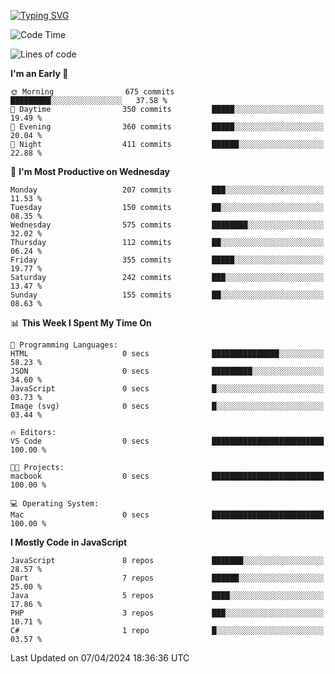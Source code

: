 
<a href="https://git.io/typing-svg"><img src="https://readme-typing-svg.demolab.com?font=Source+Code+Pro&pause=1000&random=false&width=435&lines=Hey+%F0%9F%A5%B6+iam+Yaskraz" alt="Typing SVG" /></a>
<!--START_SECTION:waka-->
![Code Time](http://img.shields.io/badge/Code%20Time-228%20hrs%2012%20mins-blue)

![Lines of code](https://img.shields.io/badge/From%20Hello%20World%20I%27ve%20Written-672.6%20thousand%20lines%20of%20code-blue)

**I'm an Early 🐤** 

```text
🌞 Morning                675 commits         █████████░░░░░░░░░░░░░░░░   37.58 % 
🌆 Daytime                350 commits         █████░░░░░░░░░░░░░░░░░░░░   19.49 % 
🌃 Evening                360 commits         █████░░░░░░░░░░░░░░░░░░░░   20.04 % 
🌙 Night                  411 commits         ██████░░░░░░░░░░░░░░░░░░░   22.88 % 
```
📅 **I'm Most Productive on Wednesday** 

```text
Monday                   207 commits         ███░░░░░░░░░░░░░░░░░░░░░░   11.53 % 
Tuesday                  150 commits         ██░░░░░░░░░░░░░░░░░░░░░░░   08.35 % 
Wednesday                575 commits         ████████░░░░░░░░░░░░░░░░░   32.02 % 
Thursday                 112 commits         ██░░░░░░░░░░░░░░░░░░░░░░░   06.24 % 
Friday                   355 commits         █████░░░░░░░░░░░░░░░░░░░░   19.77 % 
Saturday                 242 commits         ███░░░░░░░░░░░░░░░░░░░░░░   13.47 % 
Sunday                   155 commits         ██░░░░░░░░░░░░░░░░░░░░░░░   08.63 % 
```


📊 **This Week I Spent My Time On** 

```text
💬 Programming Languages: 
HTML                     0 secs              ███████████████░░░░░░░░░░   58.23 % 
JSON                     0 secs              █████████░░░░░░░░░░░░░░░░   34.60 % 
JavaScript               0 secs              █░░░░░░░░░░░░░░░░░░░░░░░░   03.73 % 
Image (svg)              0 secs              █░░░░░░░░░░░░░░░░░░░░░░░░   03.44 % 

🔥 Editors: 
VS Code                  0 secs              █████████████████████████   100.00 % 

🐱‍💻 Projects: 
macbook                  0 secs              █████████████████████████   100.00 % 

💻 Operating System: 
Mac                      0 secs              █████████████████████████   100.00 % 
```

**I Mostly Code in JavaScript** 

```text
JavaScript               8 repos             ███████░░░░░░░░░░░░░░░░░░   28.57 % 
Dart                     7 repos             ██████░░░░░░░░░░░░░░░░░░░   25.00 % 
Java                     5 repos             ████░░░░░░░░░░░░░░░░░░░░░   17.86 % 
PHP                      3 repos             ███░░░░░░░░░░░░░░░░░░░░░░   10.71 % 
C#                       1 repo              █░░░░░░░░░░░░░░░░░░░░░░░░   03.57 % 
```




 Last Updated on 07/04/2024 18:36:36 UTC
<!--END_SECTION:waka-->
